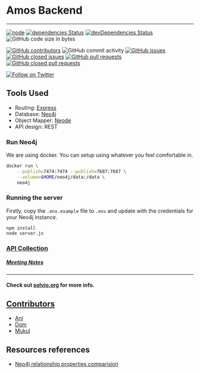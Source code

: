 # Amos Backend

---
[![node](https://img.shields.io/badge/node-%3E%3D12.5.0-brightgreen.svg)](https://nodejs.org/download/release/v12.5.0/)
[![dependencies Status](https://david-dm.org/solviofoundation/amos-back/status.svg)](https://david-dm.org/solviofoundation/amos-back)
[![devDependencies Status](https://david-dm.org/solviofoundation/amos-back/dev-status.svg)](https://david-dm.org/solviofoundation/amos-back?type=dev)
![GitHub code size in bytes](https://img.shields.io/github/languages/code-size/solviofoundation/amos-back)

[![GitHub contributors](https://img.shields.io/github/contributors/solviofoundation/amos-back?color=%2400f&style=for-the-badge)](https://github.com/solviofoundation/amos-back/graphs/contributors)
![GitHub commit activity](https://img.shields.io/github/commit-activity/m/solviofoundation/amos-back?style=for-the-badge)
[![GitHub issues](https://img.shields.io/github/issues-raw/solviofoundation/amos-back?style=for-the-badge)](https://github.com/solviofoundation/amos-back/issues)
[![GitHub closed issues](https://img.shields.io/github/issues-closed-raw/solviofoundation/amos-back?style=for-the-badge)](https://github.com/solviofoundation/amos-back/issues?q=is%3Aissue+is%3Aclosed)
[![GitHub pull requests](https://img.shields.io/github/issues-pr/solviofoundation/amos-back?style=for-the-badge)](https://github.com/solviofoundation/amos-back/pulls)
[![GitHub closed pull requests](https://img.shields.io/github/issues-pr-closed/solviofoundation/amos-back?style=for-the-badge)](https://github.com/solviofoundation/amos-back/pulls?q=is%3Apr+is%3Aclosed)

[![Follow on Twitter](https://img.shields.io/twitter/follow/solvio_?style=social&logo=twitter)](https://twitter.com/intent/follow?screen_name=solvio_)

## Tools Used
- Routing: [Express](https://expressjs.com/)
- Database: [Neo4j](https://neo4j.com/)
- Object Mapper: [Neode](https://github.com/adam-cowley/neode)
- API design: REST

### Run Neo4j
We are using docker. You can setup using whatever you feel comfortable in.
```bash
docker run \
    --publish=7474:7474 --publish=7687:7687 \
    --volume=$HOME/neo4j/data:/data \
    neo4j
```

### Running the server
Firstly, copy the `.env.example` file to `.env` and update with the credentials for your Neo4j instance.

```
npm install
node server.js
```

### [API Collection](https://www.getpostman.com/collections/b31f90c3201374888bdc)

##### [Meeting Notes](https://hackmd.io/jzQRquIjS4CU-_IICNIGcQ)

---

#### Check out [solvio.org](http://solvio.org) for more info.

## [Contributors](https://github.com/solviofoundation/amos-back/graphs/contributors)

- [Ani](https://github.com/anistark)
- [Dom](https://github.com/dteiml)
- [Mukul](https://github.com/developerKumar)

## Resources references

- [Neo4j relationship properties comparision](https://neo4j.com/developer/kb/comparing-relationship-properties-within-a-path/)
